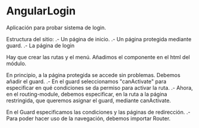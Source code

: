 # AngularLogin

Aplicación para probar sistema de login.

Estructura del sitio: 
.- Un página de inicio.
.- Un página protegida mediante guard.
.- La página de login

Hay que crear las rutas y el menú.
Añadimos el componente <app-router> en el html del módulo.

En principio, a la página protegida se accede sin problemas.
Debemos añadir el guard.
.- En el guard seleccionamos "canActivate" para especificar en qué condiciones se da permiso para activar la ruta.
.- Ahora, en el routing-module, debemos especificar, en la ruta a la página restringida, que queremos asignar el guard, mediante canActivate.

En el Guard especificamos las condiciones y las páginas de redirección.
.- Para poder hacer uso de la navegación, debemos importar Router.
